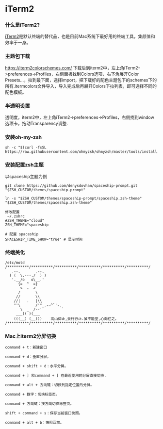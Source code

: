 # iTerm2

### 什么是iTerm2?
[iTerm2](https://iterm2.com/)是默认终端的替代品，也是目前Mac系统下最好用的终端工具，集颜值和效率于一身。

### 主题包下载
https://iterm2colorschemes.com/
下载后到iterm2中，左上角iTerm2->preferences->Profiles，右侧面板找到Colors选项，右下角展开Color Presets…，拉到最下面，选择import，把下载好的配色主题包下的schemes下的所有.itermcolors文件导入，导入完成后再展开Colors下拉列表，即可选择不同的配色模板。

### 半透明设置
透明度，iterm2中，左上角iTerm2->preferences->Profiles，右侧找到window选项卡，拖动Transparency调整.

### 安装oh-my-zsh

```
sh -c "$(curl -fsSL https://raw.githubusercontent.com/ohmyzsh/ohmyzsh/master/tools/install.sh)"
```

### 安装配置zsh主题
以spaceship主题为例
```
git clone https://github.com/denysdovhan/spaceship-prompt.git "$ZSH_CUSTOM/themes/spaceship-prompt"

ln -s "$ZSH_CUSTOM/themes/spaceship-prompt/spaceship.zsh-theme" "$ZSH_CUSTOM/themes/spaceship.zsh-theme"

修改配置
 ~/.zshrc
#ZSH_THEME="cloud"
ZSH_THEME="spaceship

# 配置 spaceship
SPACESHIP_TIME_SHOW="true" # 显示时间

```

###  终端美化
```
/etc/motd
/**********/**********/**********/**********/**********/**********/
   .--,       .--,
  ( (  \.---./  ) )
   '.__/o   o\__.'
      {=  ^  =}
       >  -  <
      /       \
     //       \\
    //|   .   |\\
    "'\       /'"_.-~^`'-.
       \  _  /--'         `
     ___)( )(___
    (((__) (__)))    高山仰止,景行行止.虽不能至,心向往之。
/**********/**********/**********/**********/**********/**********/

```


### Mac上iterm2分屏切换
```
command + t：新建窗口

command + d：垂直分屏，

command + shift + d：水平分屏。

command + ] 和command + [ 在最近使用的分屏直接切换.

command + alt + 方向键：切换到指定位置的分屏。

command + 数字：切换标签页。

command + 方向键：按方向切换标签页。

shift + command + s：保存当前窗口快照。

command + alt + b：快照回放。

```